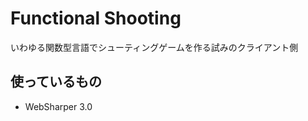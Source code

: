 Functional Shooting
===================

いわゆる関数型言語でシューティングゲームを作る試みのクライアント側

使っているもの
--------------

* WebSharper 3.0

